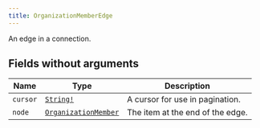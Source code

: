 ```yaml
---
title: OrganizationMemberEdge
---
```


An edge in a connection.

## Fields without arguments

| Name | Type | Description |
|------|------|-------------|
| `cursor` | [`String!`](../scalar/string.md) | A cursor for use in pagination. |
| `node` | [`OrganizationMember`](../object/organizationmember.md) | The item at the end of the edge. |

